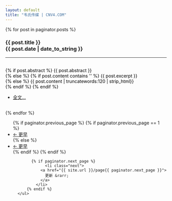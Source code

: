 ```yaml
---
layout: default
title: "韦氏传媒 | CNV4.COM" 
---
```


{% for post in paginator.posts %}
	<h3> {{ post.title }} <div class="post-date"><span class="glyphicon glyphicon-time"></span> {{ post.date | date_to_string }} </div> </h3>
	<hr>	
	<a href="{{ post.url }}" style="text-decoration:none;color:rgb(0,0,0)">
	{% if post.abstract %}
		{{ post.abstract }}		
	{% else %}
		{% if post.content contains '<!--more-->' %}
			{{ post.excerpt }}		
		{% else %}
			{{ post.content | truncatewords:120 | strip_html}}		
	 {% endif %} 
	{% endif %}
  </a>
	<ul class="pager"> <li class="previous"> <a href="{{ post.url }}"> 全文... </a> </li> </ul>	
{% endfor %}

<!-- Pager -->
<div class="row">
  <div class="col-md-2 col-md-offset-5">
		<ul class="pagination">
		  {% if paginator.previous_page %} 
			  {% if paginator.previous_page == 1 %}
				  <li class="previous">
				    <a href="{{ site.url }}/">
				      &larr; 更早
				    </a>
				  </li>
			  {% else %}
				  <li class="previous">
				    <a href="{{ site.url }}/page{{ paginator.previous_page }}">
				      &larr; 更早
				    </a>
				  </li>
			  {% endif %} 
			{% endif %} 
			
			{% if paginator.next_page %}
				  <li class="next">
			    <a href="{{ site.url }}/page{{ paginator.next_page }}">
			      更新 &rarr;
			    </a>
			  </li>
		  {% endif %}
	  </ul>
  </div>
</div>